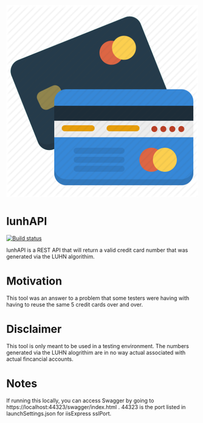 # ![lunhAPI](luhnAPI/luhnAPI/media/Cards-512.png)

# lunhAPI

[![Build status](https://kj2w.visualstudio.com/Luhn%20Algorithim%20API/_apis/build/status/LuhnAPI-clone)](https://kj2w.visualstudio.com/Luhn%20Algorithim%20API/_build/latest?definitionId=8)

lunhAPI is a REST API that will return a valid credit card number that was generated via the LUHN algorithim.  

# Motivation

This tool was an answer to a problem that some testers were having with having to reuse the same 5 credit cards over and over.  

# Disclaimer

This tool is only meant to be used in a testing environment.  The numbers generated via the LUHN alogrithim are in no way actual associated with actual fincancial accounts.  

# Notes
If running this locally, you can access Swagger by going to https://localhost:44323/swagger/index.html .  44323 is the port listed in launchSettings.json for iisExpress sslPort.
